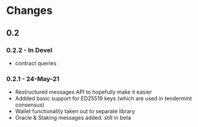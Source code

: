 # Changes

## 0.2
### 0.2.2 - In Devel
* contract queries
### 0.2.1 - 24-May-21
* Restructured messages API to hopefully make it easier
* Addded basic support for ED25519 keys (which are used in tendermint consensus)
* Wallet functionality taken out to separate library
* Oracle & Staking messages added. still in beta

